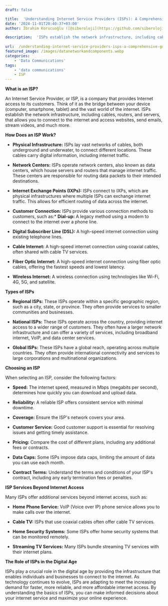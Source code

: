 ```yaml
---
draft: false

title:  'Understanding Internet Service Providers (ISPs): A Comprehensive Guide'
date: '2024-11-01T20:40:37+03:00'
author: İbrahim Korucuoğlu ([@siberoloji](https://github.com/siberoloji))

description:  'ISPs establish the network infrastructure, including cables, routers, and servers, that allows you to connect to the internet and access websites, send emails, stream videos, and much more.' 
 
url:  /understanding-internet-service-providers-isps-a-comprehensive-guide/
featured_image: /images/datanetworkandcomponents.webp
categories:
    - 'Data Communications'
tags:
    - 'data communications'
    - ISP
---
```



**What is an ISP?**



An Internet Service Provider, or ISP, is a company that provides Internet access to its customers. Think of it as the bridge between your device (computer, smartphone, tablet) and the vast world of the internet. ISPs establish the network infrastructure, including cables, routers, and servers, that allows you to connect to the internet and access websites, send emails, stream videos, and much more.



**How Does an ISP Work?**


* **Physical Infrastructure:** ISPs lay vast networks of cables, both underground and underwater, to connect different locations. These cables carry digital information, including internet traffic.

* **Network Centers:** ISPs operate network centers, also known as data centers, which house servers and routers that manage internet traffic. These centers are responsible for routing data packets to their intended destinations.

* **Internet Exchange Points (IXPs):** ISPs connect to IXPs, which are physical infrastructures where multiple ISPs can exchange internet traffic. This allows for efficient routing of data across the internet.

* **Customer Connection:** ISPs provide various connection methods to customers, such as:* **Dial-up:** A legacy method using a modem to connect to the internet over a phone line.

* **Digital Subscriber Line (DSL):** A high-speed internet connection using existing telephone lines.

* **Cable Internet:** A high-speed internet connection using coaxial cables, often shared with cable TV services.

* **Fiber Optic Internet:** A high-speed internet connection using fiber optic cables, offering the fastest speeds and lowest latency.

* **Wireless Internet:** A wireless connection using technologies like Wi-Fi, 4G, 5G, and satellite.

**Types of ISPs**


* **Regional ISPs:** These ISPs operate within a specific geographic region, such as a city, state, or province. They often provide services to smaller communities and businesses.

* **National ISPs:** These ISPs operate across the country, providing internet access to a wider range of customers. They often have a larger network infrastructure and can offer a variety of services, including broadband internet, VoIP, and data center services.

* **Global ISPs:** These ISPs have a global reach, operating across multiple countries. They often provide international connectivity and services to large corporations and multinational organizations.




**Choosing an ISP**



When selecting an ISP, consider the following factors:


* **Speed:** The internet speed, measured in Mbps (megabits per second), determines how quickly you can download and upload data.

* **Reliability:** A reliable ISP offers consistent service with minimal downtime.

* **Coverage:** Ensure the ISP's network covers your area.

* **Customer Service:** Good customer support is essential for resolving issues and getting timely assistance.

* **Pricing:** Compare the cost of different plans, including any additional fees or contracts.

* **Data Caps:** Some ISPs impose data caps, limiting the amount of data you can use each month.

* **Contract Terms:** Understand the terms and conditions of your ISP's contract, including any early termination fees or penalties.




**ISP Services Beyond Internet Access**



Many ISPs offer additional services beyond internet access, such as:


* **Home Phone Service:** VoIP (Voice over IP) phone service allows you to make calls over the internet.

* **Cable TV:** ISPs that use coaxial cables often offer cable TV services.

* **Home Security Systems:** Some ISPs offer home security systems that can be monitored remotely.

* **Streaming TV Services:** Many ISPs bundle streaming TV services with their internet plans.




**The Role of ISPs in the Digital Age**



ISPs play a crucial role in the digital age by providing the infrastructure that enables individuals and businesses to connect to the internet. As technology continues to evolve, ISPs are adapting to meet the increasing demand for faster, more reliable, and more affordable internet access. By understanding the basics of ISPs, you can make informed decisions about your internet service and maximize your online experience.
